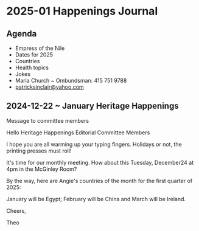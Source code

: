# 2025-01 Happenings Journal


## Agenda

* Empress of the Nile
* Dates for 2025
* Countries
* Health topics
* Jokes
* Maria Church ~ Ombundsman: 415 751 9788
* patricksinclair@yahoo.com


## 2024-12-22 ~ January Heritage Happenings

Message to committee members

Hello Heritage Happenings Editorial Committee Members

I hope you are all warming up your typing fingers. Holidays or not, the printing presses must roll!

It's time for our monthly meeting. How about this Tuesday, December24 at 4pm in the McGinley Room?

By the way, here are Angie's countries of the month for the first quarter of 2025:

January will be Egypt; February will be China and March will be Ireland.

Cheers,

Theo
